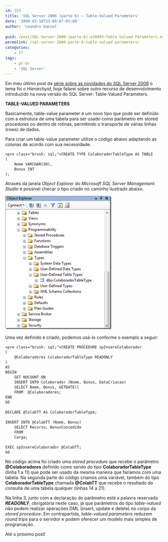 ```yaml
---
id: 255
title: 'SQL Server 2008 (parte 6) – Table-Valued Parameters'
date: '2009-03-18T23:09:07-03:00'
author: 'Leandro Daniel'

guid: /post/SQL-Server-2008-(parte-6)-e28093-Table-Valued-Parameters.aspx
permalink: /sql-server-2008-parte-6-table-valued-parameters/
categories:
    - IT
tags:
    - pt-br
    - 'SQL Server'
---
```


Em meu último post da [série sobre as novidades do SQL Server 2008](/tags/#sql-server) o tema foi o *Hierarchyid*, hoje falarei sobre outro recurso de desenvolvimento introduzido na nova versão do SQL Server: Table-Valued Parameters.

 **TABLE-VALUED PARAMETERS**

Basicamente, table-value parameter é um novo tipo que pode ser definido com a estrutura de uma tabela para ser usado como parâmetro em stored procedures ou dentro de rotinas, permitindo o transporte de várias linhas (rows) de dados.

Para criar um table-value parameter utilize o código abaixo adaptando as colunas de acordo com sua necessidade.

```
<pre class="brush: sql;">CREATE TYPE ColaboradorTableType AS TABLE 
( 
    Nome VARCHAR(50),
    Bonus INT 
);
```

Através da janela *Object Explorer* do *Microsoft SQL Server Management Studio* é possível checar o tipo criado no caminho ilustrado abaixo.

 ![tablavalue](/assets/pics/WindowsLiveWriter/SQLServer2008parte6HierarchyidDataType_144A7/tablavalue_10f3fb39-0b06-4912-98c6-0527e0bc49ad.gif "tablavalue")

Uma vez definido e criado, podemos usá-lo conforme o exemplo a seguir:

```
<pre class="brush: sql;">CREATE PROCEDURE spInsereColaborador
(
    @Colaboradores ColaboradorTableType READONLY
)
AS 
BEGIN    
    SET NOCOUNT ON
    INSERT INTO Colaborador (Nome, Bonus, DataCriacao)
    SELECT Nome, Bonus, GETDATE()
    FROM  @Colaboradores;
END   
GO

DECLARE @ColabTT AS ColaboradorTableType;

INSERT INTO @ColabTT (Nome, Bonus)
    SELECT Recurso, BonusConcedido
    FROM 
    Carga;

EXEC spInsereColaborador @ColabTT;
GO
```

No código acima foi criado uma *stored procedure* que recebe o parâmetro **@Colaboradores** definido como sendo do tipo **ColaboradorTableType** (linha 1 a 11) que pode ser usado da mesma maneira que faríamos com uma tabela. Na segunda parte do código criamos uma variável, também do tipo **ColaboradorTableType** chamada **@ColabTT** que recebe o resultado da consulta de uma tabela qualquer (linhas 14 a 21).

Na linha 3, junto com a declaração do parâmetro está a palavra reservada ***READONLY***, obrigatória neste caso, já que parâmetros do tipo *table-valued* não podem realizar operações DML (insert, update e delete) no corpo da *stored procedure*. Em contrapartida, *table-valued* *parameters* reduzem *round trips* para o servidor e podem oferecer um modelo mais simples de programação.

Até o próximo post!

